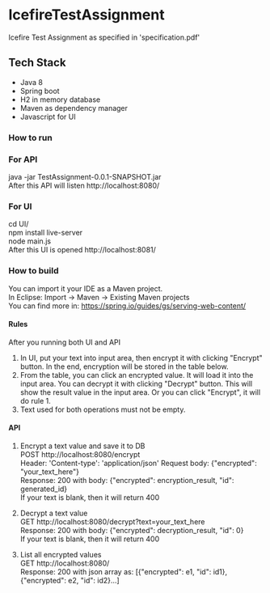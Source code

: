 # IcefireTestAssignment
Icefire Test Assignment as specified in 'specification.pdf'

## Tech Stack
* Java 8
* Spring boot
* H2 in memory database
* Maven as dependency manager
* Javascript for UI

### How to run

### For API
java -jar TestAssignment-0.0.1-SNAPSHOT.jar  
After this API will listen http://localhost:8080/  

### For UI
cd UI/  
npm install live-server  
node main.js  
After this UI is opened http://localhost:8081/  

### How to build
You can import it your IDE as a Maven project.  
In Eclipse: Import -> Maven -> Existing Maven projects  
You can find more in: https://spring.io/guides/gs/serving-web-content/  

#### Rules  
After you running both UI and API  
1. In UI, put your text into input area, then encrypt it with clicking "Encrypt" button. In the end, encryption will be stored in the table below.  
2. From the table, you can click an encrypted value. It will load it into the input area. You can decrypt it with clicking "Decrypt" button. This will show the result value in the input area. Or you can click "Encrypt", it will do rule 1.  
3. Text used for both operations must not be empty.

#### API
1. Encrypt a text value and save it to DB  
POST http://localhost:8080/encrypt  
Header: 'Content-type': 'application/json'
Request body: {"encrypted": "your_text_here"}  
Response: 200 with body: {"encrypted": encryption_result, "id": generated_id}  
If your text is blank, then it will return 400

2. Decrypt a text value  
GET http://localhost:8080/decrypt?text=your_text_here  
Response: 200 with body: {"encrypted": decryption_result, "id": 0}  
If your text is blank, then it will return 400

3. List all encrypted values  
GET http://localhost:8080/  
Response: 200 with json array as: [{"encrypted": e1, "id": id1},{"encrypted": e2, "id": id2}...]
